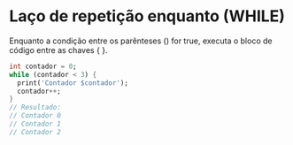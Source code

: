 # Laço de repetição enquanto (WHILE)

Enquanto a condição entre os parênteses () for true, executa o bloco de código entre as chaves { }.

```dart
int contador = 0;
while (contador < 3) {
  print('Contador $contador');
  contador++;
}
// Resultado:
// Contador 0
// Contador 1
// Contador 2
```
